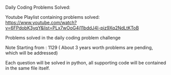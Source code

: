 Daily Coding Problems Solved:


Youtube Playlist containing problems solved:
https://www.youtube.com/watch?v=6FPdobK3yqY&list=PLx7wOoG4j11bddJ4I-piz9Xq2NdLtKToB


Problems solved in the daily coding problem challenge

Note Starting from : 1129 ( About 3 years worth problems are pending, which will be addressed)

Each question will be solved in python, all supporting code will be contained in the same file itself.


